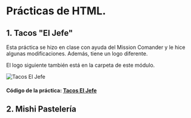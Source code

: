 # Prácticas de HTML.

## 1. Tacos "El Jefe"

Esta práctica se hizo en clase con ayuda del Mission Comander y le hice algunas modificaciones. Además, tiene un logo diferente.

El logo siguiente también está en la carpeta de este módulo.

![Tacos El Jefe](./TacosElJefe2.png)
 
#### Código de la práctica: [Tacos El Jefe](./TacosElJefe.html)

## 2. Mishi Pastelería
